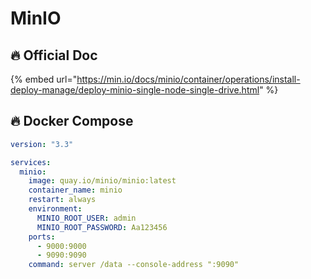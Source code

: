 # MinIO

## 🔥 Official Doc

{% embed url="https://min.io/docs/minio/container/operations/install-deploy-manage/deploy-minio-single-node-single-drive.html" %}

## 🔥 Docker Compose

```yaml
version: "3.3"

services:
  minio:
    image: quay.io/minio/minio:latest
    container_name: minio
    restart: always
    environment:
      MINIO_ROOT_USER: admin
      MINIO_ROOT_PASSWORD: Aa123456
    ports:
      - 9000:9000
      - 9090:9090
    command: server /data --console-address ":9090"
```
